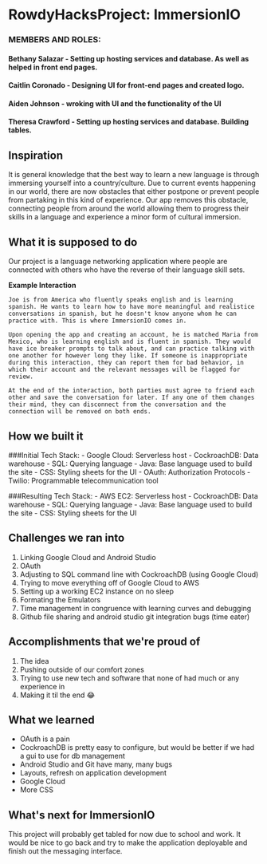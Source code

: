 # RowdyHacksProject: ImmersionIO

### MEMBERS AND ROLES:
#### Bethany Salazar - Setting up hosting services and database. As well as helped in front end pages.
#### Caitlin Coronado - Designing UI for front-end pages and created logo.
#### Aiden Johnson - wroking with UI and the functionality of the UI
#### Theresa Crawford - Setting up hosting services and database. Building tables.

## Inspiration
It is general knowledge that the best way to learn a new language is through immersing yourself into a country/culture. Due to current events happening in our world, there are now obstacles that either postpone or prevent people from partaking in this kind of experience. Our app removes this obstacle, connecting people from around the world allowing them to progress their skills in a language and experience a minor form of cultural immersion.

## What it is supposed to do
Our project is a language networking application where people are connected with others who have the reverse of their language skill sets. 

**__Example Interaction__**
```
Joe is from America who fluently speaks english and is learning spanish. He wants to learn how to have more meaningful and realistice conversations in spanish, but he doesn't know anyone whom he can practice with. This is where ImmersionIO comes in. 

Upon opening the app and creating an account, he is matched Maria from Mexico, who is learning english and is fluent in spanish. They would have ice breaker prompts to talk about, and can practice talking with one another for however long they like. If someone is inappropriate during this interaction, they can report them for bad behavior, in which their account and the relevant messages will be flagged for review.

At the end of the interaction, both parties must agree to friend each other and save the conversation for later. If any one of them changes their mind, they can disconnect from the conversation and the connection will be removed on both ends. 
```
 
## How we built it
###Initial Tech Stack:
    - Google Cloud: Serverless host
    - CockroachDB: Data warehouse
    - SQL: Querying language
    - Java: Base language used to build the site
    - CSS: Styling sheets for the UI
    - OAuth: Authorization Protocols
    - Twilio: Programmable telecommunication tool

###Resulting Tech Stack:
    - AWS EC2: Serverless host
    - CockroachDB: Data warehouse
    - SQL: Querying language
    - Java: Base language used to build the site
    - CSS: Styling sheets for the UI


## Challenges we ran into
1. Linking Google Cloud and Android Studio 
2. OAuth
3. Adjusting to SQL command line with CockroachDB (using Google Cloud)
4. Trying to move everything off of Google Cloud to AWS
5. Setting up a working EC2 instance on no sleep
6. Formating the Emulators 
7. Time management in congruence with learning curves and debugging
8. Github file sharing and android studio git integration bugs (time eater)

## Accomplishments that we're proud of
1. The idea
2. Pushing outside of our comfort zones
3. Trying to use new tech and software that none of had much or any experience in
4. Making it til the end :joy:

## What we learned
- OAuth is a pain
- CockroachDB is pretty easy to configure, but would be better if we had a gui to use for db management
- Android Studio and Git have many, many bugs
- Layouts, refresh on application development
- Google Cloud
- More CSS

## What's next for ImmersionIO
This project will probably get tabled for now due to school and work. It would be nice to go back and try to make the application deployable and finish out the messaging interface.
